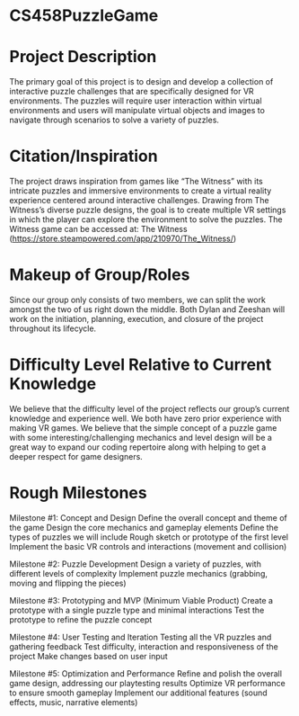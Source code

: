 # CS458PuzzleGame

# Project Description
The primary goal of this project is to design and develop a collection of interactive puzzle challenges that are specifically designed for VR environments. The puzzles will require user interaction within virtual environments and users will manipulate virtual objects and images to navigate through scenarios to solve a variety of puzzles.

# Citation/Inspiration
The project draws inspiration from games like “The Witness” with its intricate puzzles and immersive environments to create a virtual reality experience centered around interactive challenges. Drawing from The Witness’s diverse puzzle designs, the goal is to create multiple VR settings in which the player can explore the environment to solve the puzzles. The Witness game can be accessed at: 
The Witness (https://store.steampowered.com/app/210970/The_Witness/)

# Makeup of Group/Roles
Since our group only consists of two members, we can split the work amongst the two of us right down the middle. Both Dylan and Zeeshan will work on the initiation, planning, execution, and closure of the project throughout its lifecycle. 

# Difficulty Level Relative to Current Knowledge
We believe that the difficulty level of the project reflects our group’s current knowledge and experience well. We both have zero prior experience with making VR games. We believe that the simple concept of a puzzle game with some interesting/challenging mechanics and level design will be a great way to expand our coding repertoire along with helping to get a deeper respect for game designers.

# Rough Milestones

Milestone #1: Concept and Design
Define the overall concept and theme of the game
Design the core mechanics and gameplay elements
Define the types of puzzles we will include
Rough sketch or prototype of the first level
Implement the basic VR controls and interactions (movement and collision)

Milestone #2: Puzzle Development
Design a variety of puzzles, with different levels of complexity
Implement puzzle mechanics (grabbing, moving and flipping the pieces)

Milestone #3: Prototyping and MVP (Minimum Viable Product)
Create a prototype with a single puzzle type and minimal interactions
Test the prototype to refine the puzzle concept

Milestone #4: User Testing and Iteration
Testing all the VR puzzles and gathering feedback
Test difficulty, interaction and responsiveness of the project
Make changes based on user input

Milestone #5: Optimization and Performance
Refine and polish the overall game design, addressing our playtesting results
Optimize VR performance to ensure smooth gameplay
Implement our additional features (sound effects, music, narrative elements)

